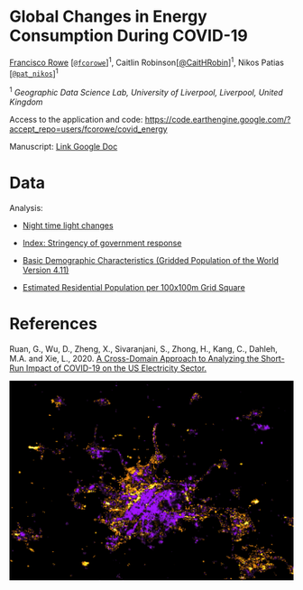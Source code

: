 # Global Changes in Energy Consumption During COVID-19

[Francisco Rowe](http://www.franciscorowe.com) [[`@fcorowe`](http://twitter.com/fcorowe)]<sup>1</sup>, Caitlin Robinson[[@CaitHRobin](https://twitter.com/CaitHRobin)]<sup>1</sup>, Nikos Patias [[`@pat_nikos`](https://twitter.com/pat_nikos)]<sup>1</sup>

<sup>1</sup> *Geographic Data Science Lab, University of Liverpool, Liverpool, United Kingdom*


Access to the application and code: https://code.earthengine.google.com/?accept_repo=users/fcorowe/covid_energy

Manuscript: [Link Google Doc](https://docs.google.com/document/d/16yfj-mQDofC43qAfZ6NrvdFOvoaINJ4V_lJV4X7ZafY/edit)

# Data

Analysis: 

- [Night time light changes](https://docs.google.com/presentation/d/1uIEpqh5ksxR_EQAANKzo1llwAbKQPg8VwI9uGqFiCNU/edit#slide=id.p6)

- [Index: Stringency of government response](https://docs.google.com/presentation/d/1-DbRcIJzy0QAyOLzEhcV44P_jFEZLPv7HZpxbWU9HrA/edit#slide=id.p3)

- [Basic Demographic Characteristics (Gridded Population of the World Version 4.11)](https://developers.google.com/earth-engine/datasets/catalog/CIESIN_GPWv411_GPW_Basic_Demographic_Characteristics#bands)

- [Estimated Residential Population per 100x100m Grid Square](https://developers.google.com/earth-engine/datasets/catalog/WorldPop_GP_100m_pop#description)

# References

Ruan, G., Wu, D., Zheng, X., Sivaranjani, S., Zhong, H., Kang, C., Dahleh, M.A. and Xie, L., 2020. [A Cross-Domain Approach to Analyzing the Short-Run Impact of COVID-19 on the US Electricity Sector.](http://www.enerarxiv.org/thesis/1594622565.pdf)

![](figs/Wuhan_Dec2019_Jan2020.png)

